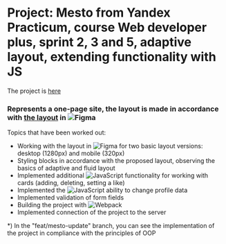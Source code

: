 # Project: Mesto from Yandex Practicum, course Web developer plus, sprint 2, 3 and 5, adaptive layout, extending functionality with JS

The project is [here](https://vvkonstantin.github.io/mesto-project/)

### Represents a one-page site, the layout is made in accordance with [the layout](https://www.figma.com/file/2cn9N9jSkmxD84oJik7xL7/JavaScript.-Sprint-4?node-id=0%3A1) in ![Figma](https://img.shields.io/badge/-Figma-333?&logo=Figma)

Topics that have been worked out:

- Working with the layout in ![Figma](https://img.shields.io/badge/-Figma-333?&logo=Figma) for two basic layout versions: desktop (1280px) and mobile (320px)
-  Styling blocks in accordance with the proposed layout, observing the basics of adaptive and fluid layout
- Implemented additional ![JavaScript](https://img.shields.io/badge/-JavaScript-333?&logo=JavaScript) functionality for working with cards (adding, deleting, setting a like)
- Implemented the ![JavaScript](https://img.shields.io/badge/-JavaScript-333?&logo=JavaScript) ability to change profile data
- Implemented validation of form fields
- Building the project with ![Webpack](https://img.shields.io/badge/-Webpack-333?&logo=Webpack)
- Implemented connection of the project to the server

*) In the "feat/mesto-update" branch, you can see the implementation of the project in compliance with the principles of OOP
